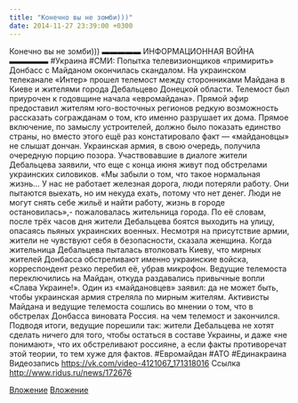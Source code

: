 ```yaml
---
title: "Конечно вы не зомби)))"
date: 2014-11-27 23:39:00 +0300
---
```


Конечно вы не зомби)))
▬▬▬▬▬  ИНФОРМАЦИОННАЯ ВОЙНА  ▬▬▬▬▬
#Украина #СМИ: Попытка телевизионщиков «примирить» Донбасс с Майданом окончилась скандалом.
На украинском телеканале «Интер» прошел телемост между сторонниками Майдана в Киеве и жителями города Дебальцево Донецкой области.
Телемост был приурочен к годовщине начала «евромайдана». Прямой эфир предоставил жителям юго-восточных регионов редкую возможность рассказать согражданам о том, кто именно разрушает их дома.
Прямое включение, по замыслу устроителей, должно было показать единство страны, но вместо этого ещё раз констатировало факт — «майдановцы» не слышат дончан. Украинская армия, в свою очередь, получила очередную порцию позора.
Участвовавшие в диалоге жители Дебальцева заявили, что еще с конца июня живут под обстрелами украинских силовиков.
«Мы забыли о том, что такое нормальная жизнь… У нас не работает железная дорога, люди потеряли работу. Они пытаются выехать, но им некуда ехать, потому что нет денег. Люди не могут снять себе жильё и найти работу, жизнь в городе остановилась»,- пожаловалась жительница города.
По её словам, после трёх часов дня жители Дебальцева боятся выходить на улицу, опасаясь пьяных украинских военных. Несмотря на присутствие армии, жители не чувствуют себя в безопасности, сказала женщина.
Когда жительница Дебальцева пыталась втолковать Киеву, что мирных жителей Донбасса обстреливают именно украинские войска, корреспондент резко перебил её, убрав микрофон. Ведущие телемоста переключились на Майдан, откуда раздавались привычные вопли «Слава Украине!».
Один из «майдановцев» заявил: да не может быть, чтобы украинская армия стреляла по мирным жителям.
Активисты Майдана и ведущие телемоста сошлись во мнении о том, что в обстрелах Донбасса виновата Россия. на чем телемост и закончился.
Подводя итоги, ведущие порешили так: жители Дебальцева не хотят сделать ничего для того, чтобы остаться в составе Украины, и даже «не понимают», что их обстреливают россияне, а если факты противоречат этой теории, то тем хуже для фактов.
#Евромайдан #АТО #Единакраина
Видеозапись
https://vk.com/video-4121067_171318016
Ссылка
http://www.ridus.ru/news/172676

[Вложение](https://vk.com/video-4121067_171318016)
[Вложение](http://www.ridus.ru/news/172676)

